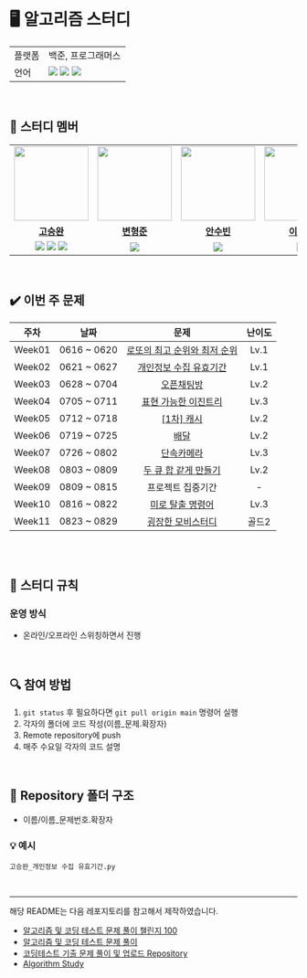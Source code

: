 

# 🖥 알고리즘 스터디

<table>
    <td>플랫폼</td>
    <td>백준, 프로그래머스</td>
  </tr>
  <tr>
    <td>언어</td>
    <td><img src="https://img.shields.io/badge/java-007396?style=for-the-badge&logo=java&logoColor=white"> 
        <img src="https://img.shields.io/badge/python-3776AB?style=for-the-badge&logo=python&logoColor=white">
        <img src="https://img.shields.io/badge/cplusplus-00599C?style=for-the-badge&logo=cplusplus&logoColor=white"></td>
  </tr>
</table>

<br/>

## 🤖 스터디 멤버

<table>
 <tr>
    <td align="center"><a href="https://github.com/mukhoplus"><img src="https://avatars.githubusercontent.com/mukhoplus" width="130px;" alt=""></a></td>
    <td align="center"><a href="https://github.com/skybluelion"><img src="https://avatars.githubusercontent.com/skybluelion" width="130px;" alt=""></a></td>
    <td align="center"><a href="https://github.com/richsubin"><img src="https://avatars.githubusercontent.com/richsubin" width="130px;" alt=""></a></td>
    <td align="center"><a href="https://github.com/Leebeom-seok"><img src="https://avatars.githubusercontent.com/Leebeom-seok" width="130px;" alt=""></a></td>
  </tr>
  <tr>
    <td align="center"><a href="https://github.com/mukhoplus"><b>고승완</b></a></td>
    <td align="center"><a href="https://github.com/skybluelion"><b>변형준</b></a></td>
    <td align="center"><a href="https://github.com/richsubin"><b>안수빈</b></a></td>
    <td align="center"><a href="https://github.com/Leebeom-seok"><b>이범석</b></a></td>
  </tr>
  
  <tr> 
    <td align="center">
    <img src="https://img.shields.io/badge/cplusplus-00599C?style=for-the-badge&logo=cplusplus&logoColor=white">
    <img src="https://img.shields.io/badge/Python-3776AB?style=for-the-badge&logo=python&logoColor=white">
    <img src="https://img.shields.io/badge/Java-007396?style=for-the-badge&logo=java&logoColor=white">
    </td>
    <td align="center">
    <img src="https://img.shields.io/badge/Java-007396?style=for-the-badge&logo=java&logoColor=white"></td>
    <td align="center">
    <img src="https://img.shields.io/badge/Java-007396?style=for-the-badge&logo=java&logoColor=white">
     </td>
    <td align="center">
    <img src="https://img.shields.io/badge/Java-007396?style=for-the-badge&logo=java&logoColor=white">
    </td>

</table>

<br/>

## ✔️ 이번 주 문제

| 주차 | 날짜 | 문제 | 난이도 |
|:---:|:---:|:---:|:---:|
|Week01|0616 ~ 0620| [로또의 최고 순위와 최저 순위](https://school.programmers.co.kr/learn/courses/30/lessons/77484) | Lv.1|
|Week02|0621 ~ 0627| [개인정보 수집 유효기간](https://school.programmers.co.kr/learn/courses/30/lessons/150370) | Lv.1 |
|Week03|0628 ~ 0704|[오픈채팅방](https://school.programmers.co.kr/learn/courses/30/lessons/42888) | Lv.2  |
|Week04|0705 ~ 0711|[표현 가능한 이진트리](https://school.programmers.co.kr/learn/courses/30/lessons/150367) | Lv.3 |
|Week05|0712 ~ 0718| [[1차] 캐시](https://school.programmers.co.kr/learn/courses/30/lessons/17680) | Lv.2 |
|Week06|0719 ~ 0725|[배달](https://school.programmers.co.kr/learn/courses/30/lessons/12978) |  Lv.2  |
|Week07|0726 ~ 0802| [단속카메라](https://school.programmers.co.kr/learn/courses/30/lessons/42884) | Lv.3  |
|Week08|0803 ~ 0809| [두 큐 합 같게 만들기](https://school.programmers.co.kr/learn/courses/30/lessons/118667) | Lv.2  |
|Week09|0809 ~ 0815| 프로젝트 집중기간 | -  |
|Week10|0816 ~ 0822| [미로 탈출 명령어](https://school.programmers.co.kr/learn/courses/30/lessons/150365) | Lv.3  |
|Week11|0823 ~ 0829| [굉장한 모비스터디](https://www.acmicpc.net/problem/27726) | 골드2  |


<br/>

<br/>

## 📌 스터디 규칙

### 운영 방식

- 온라인/오프라인 스위칭하면서 진행

<br/>

## 🔍 참여 방법

1.  `git status`  후 필요하다면  `git pull origin main`  명령어 실행
2.  각자의 폴더에 코드 작성(이름_문제.확장자)
3.  Remote repository에 push
4. 매주 수요일 각자의 코드 설명

<br/>

## 📁 Repository 폴더 구조

- 이름/이름_문제번호.확장자
### 💡 예시
`고승완_개인정보 수집 유효기간.py`

<br/>

---

해당 README는 다음 레포지토리를 참고해서 제작하였습니다.

- [알고리즘 및 코딩 테스트 문제 풀이 챌린지 100](https://github.com/ellynhan/challenge100-codingtest-study)
- [알고리즘 및 코딩 테스트 문제 풀이](https://github.com/Seongho0503/Algo_Study)
- [코딩테스트 기출 문제 풀이 및 업로드 Repository](https://github.com/CodeTest-StudyGroup/Code-Test-Study)
- [Algorithm Study](https://github.com/b1urrrr/Algorithm-Study)
